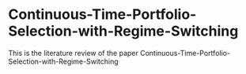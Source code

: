 # Continuous-Time-Portfolio-Selection-with-Regime-Switching
This is the literature review of the paper Continuous-Time-Portfolio-Selection-with-Regime-Switching
